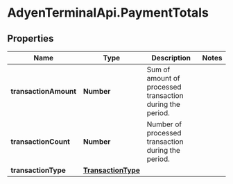 # AdyenTerminalApi.PaymentTotals

## Properties

Name | Type | Description | Notes
------------ | ------------- | ------------- | -------------
**transactionAmount** | **Number** | Sum of amount of processed transaction during the period. | 
**transactionCount** | **Number** | Number of processed transaction during the period. | 
**transactionType** | [**TransactionType**](TransactionType.md) |  | 


